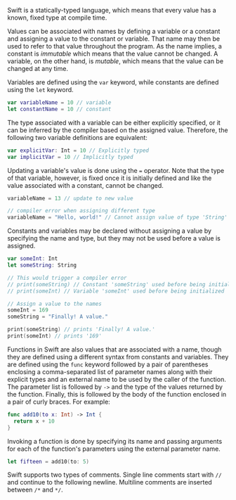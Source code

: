 Swift is a statically-typed language, which means that every value has a known, fixed type at compile time.

Values can be associated with names by defining a variable or a constant and assigning a value to the constant or variable. That name may then be used to refer to that value throughout the program. As the name implies, a constant is _immutable_ which means that the value cannot be changed. A variable, on the other hand, is _mutable_, which means that the value can be changed at any time.

Variables are defined using the `var` keyword, while constants are defined using the `let` keyword.

```swift
var variableName = 10 // variable
let constantName = 10 // constant
```

The type associated with a variable can be either explicitly specified, or it can be inferred by the compiler based on the assigned value. Therefore, the following two variable definitions are equivalent:

```swift
var explicitVar: Int = 10 // Explicitly typed
var implicitVar = 10 // Implicitly typed
```

Updating a variable's value is done using the `=` operator. Note that the type of that variable, however, is fixed once it is initially defined and like the value associated with a constant, cannot be changed.

```swift
variableName = 13 // update to new value

// compiler error when assigning different type
variableName = "Hello, world!" // Cannot assign value of type 'String' to type 'Int'
```

Constants and variables may be declared without assigning a value by specifying the name and type, but they may not be used before a value is assigned.

```swift
var someInt: Int
let someString: String

// This would trigger a compiler error
// print(someString) // Constant 'someString' used before being initialized
// print(someInt) // Variable 'someInt' used before being initialized

// Assign a value to the names
someInt = 169
someString = "Finally! A value."

print(someString) // prints 'Finally! A value.'
print(someInt) // prints '169'
```

Functions in Swift are also values that are associated with a name, though they are defined using a different syntax from constants and variables. They are defined using the `func` keyword followed by a pair of parentheses enclosing a comma-separated list of parameter names along with their explicit types and an external name to be used by the caller of the function. The parameter list is followed by `->` and the type of the values returned by the function. Finally, this is followed by the body of the function enclosed in a pair of curly braces. For example:

```swift
func add10(to x: Int) -> Int {
  return x + 10
}
```

Invoking a function is done by specifying its name and passing arguments for each of the function's parameters using the external parameter name.

```swift
let fifteen = add10(to: 5)
```

Swift supports two types of comments. Single line comments start with `//` and continue to the following newline. Multiline comments are inserted between `/*` and `*/`.
